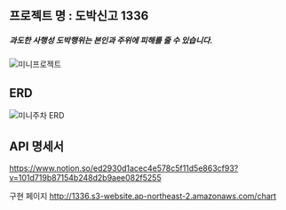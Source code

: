 ##  프로젝트 명  :  도박신고 1336
##### 과도한 사행성 도박행위는 본인과 주위에 피해를 줄 수 있습니다.

![미니프로젝트](https://user-images.githubusercontent.com/110077966/189128230-4783a668-ac13-4ffa-bd81-e58ae4639d75.jpg)

## ERD
![미니주차 ERD](https://user-images.githubusercontent.com/110077966/189130196-c647f2e8-a900-4566-8063-a9707f1271e0.jpg)

## API 명세서
https://www.notion.so/ed2930d1acec4e578c5f11d5e863cf93?v=101d719b87154b248d2b9aee082f5255

구현 페이지
http://1336.s3-website.ap-northeast-2.amazonaws.com/chart
